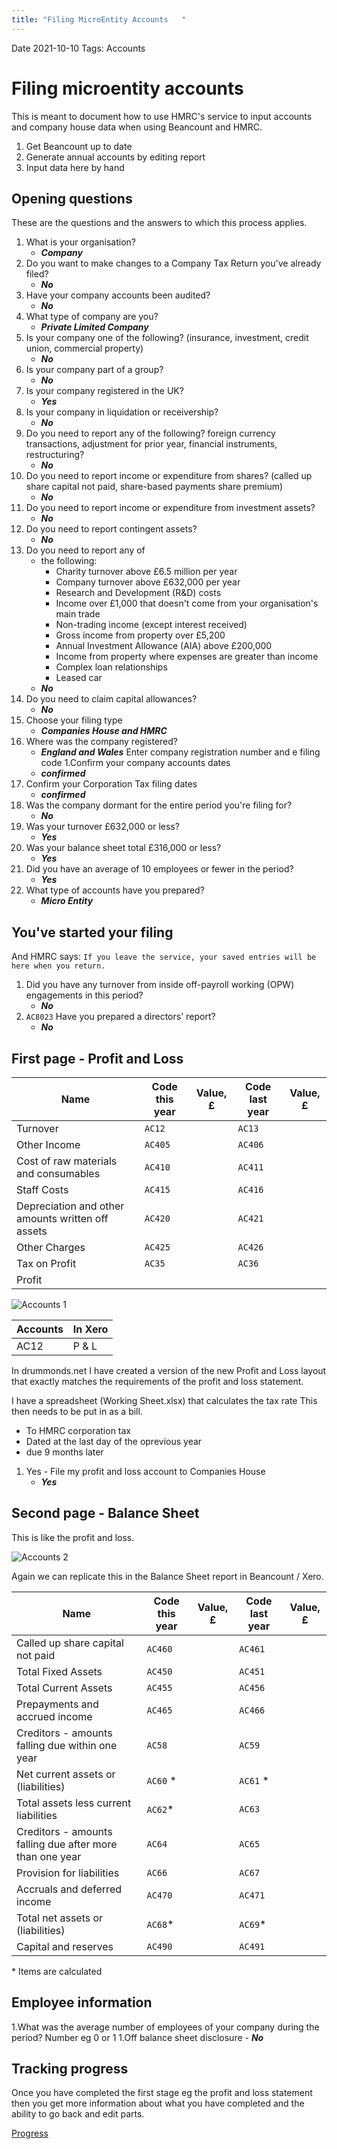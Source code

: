 ```yaml
---
title: "Filing MicroEntity Accounts   "
---
```

Date 2021-10-10
Tags: Accounts

# Filing microentity accounts
This is meant to document how to use HMRC's service
to input accounts and company house data when using
 Beancount and HMRC.

 1. Get Beancount up to date
 2. Generate annual accounts by editing report
 3. Input data here by hand
 
## Opening questions
These are the questions and the answers to which this process applies.
1. What is your organisation?
    - ***Company***
1. Do you want to make changes to a Company Tax Return you've already filed?
    - ***No***
1. Have your company accounts been audited?
    - ***No***
1. What type of company are you?
    - ***Private Limited Company***
1. Is your company one of the following? (insurance, investment, credit union, commercial property)
    - ***No***
1. Is your company part of a group?
    - ***No***
1. Is your company registered in the UK?
    - ***Yes***
1. Is your company in liquidation or receivership?
    - ***No***
1. Do you need to report any of the following? foreign currency transactions, adjustment for prior year,
financial instruments, restructuring?
    - ***No***
1. Do you need to report income or expenditure from shares?  (called up share capital not paid, share-based payments
 share premium)
    - ***No***
1. Do you need to report income or expenditure from investment assets?      
    - ***No***
1. Do you need to report contingent assets?
    - ***No***
1. Do you need to report any of   
    -   the following:  
        - Charity turnover above £6.5 million per year
        - Company turnover above £632,000 per year
        - Research and Development (R&D) costs
        - Income over £1,000 that doesn't come from your organisation's main trade
        - Non-trading income (except interest received)
        - Gross income from property over £5,200
        - Annual Investment Allowance (AIA) above £200,000
        - Income from property where expenses are greater than income
        - Complex loan relationships
        - Leased car
    - ***No***
1. Do you need to claim capital allowances?
    - ***No***
1. Choose your filing type
    - ***Companies House and HMRC***
1. Where was the company registered? 
    - ***England and Wales***
Enter company registration number and e filing code
1.Confirm your company accounts dates
    - ***confirmed***
1. Confirm your Corporation Tax filing dates
    - ***confirmed***
1. Was the company dormant for the entire period you're filing for?
    - ***No***
1. Was your turnover £632,000 or less?  
    - ***Yes***
1. Was your balance sheet total £316,000 or less? 
    - ***Yes***
1. Did you have an average of 10 employees or fewer in the period? 
    - ***Yes***
1. What type of accounts have you prepared?
    - ***Micro Entity***
## You've started your filing
And HMRC says: `If you leave the service, your saved entries will be here when you return.`

1. Did you have any turnover from inside off-payroll working (OPW) engagements in this period?
   - ***No***
1. `AC8023` Have you prepared a directors' report?
    - ***No***
 
## First page - Profit and Loss

Name | Code this year | Value, £| Code last year | Value, £
-----|----------------|---------|----------------|---------
Turnover | `AC12` | | `AC13` | 
Other Income | `AC405` | | `AC406` | 
Cost of raw materials and consumables | `AC410` | | `AC411` | 
Staff Costs | `AC415` | | `AC416` | 
Depreciation and other amounts written off assets | `AC420` | | `AC421` | 
Other Charges | `AC425` | | `AC426` | 
Tax on Profit | `AC35` | | `AC36` | 
Profit |  | |  | 

 ![Accounts 1](./images/MicroEntityAccountsStep1.PNG)
 
 Accounts | In Xero
 ---------|--------
 AC12 | P & L
 
 
 In drummonds.net I have created a version of the
 new Profit and Loss layout that exactly matches the
 requirements of the profit and loss statement.
 
 I have a spreadsheet (Working Sheet.xlsx) that calculates the tax rate
 This then needs to be put in as a bill.
 
 - To HMRC corporation tax
-  Dated at the last day of the oprevious year
- due 9 months later
 
 1. Yes - File my profit and loss account to Companies House 
    - ***Yes***

 
 ## Second page - Balance Sheet

This is like the profit and loss.

 ![Accounts 2](./images/MicroEntityAccountsStep2BalanceSheet.PNG)

Again we can replicate this in the Balance Sheet
report in Beancount / Xero.

Name | Code this year | Value, £| Code last year | Value, £
-----|----------------|---------|----------------|---------
Called up share capital not paid  | `AC460` | | `AC461` | 
Total Fixed Assets  | `AC450` | | `AC451` | 
Total Current Assets  | `AC455` | | `AC456` | 
Prepayments and accrued income   | `AC465` | | `AC466` | 
Creditors - amounts falling due within one year   | `AC58` | | `AC59` | 
Net current assets or (liabilities)   | `AC60` *| | `AC61` *| 
Total assets less current liabilities   | `AC62`* | | `AC63` | 
Creditors - amounts falling due after more than one year   | `AC64` | | `AC65` | 
Provision for liabilities   | `AC66` | | `AC67` | 
Accruals and deferred income   | `AC470` | | `AC471` | 
Total net assets or (liabilities)   | `AC68`*| | `AC69`* |
Capital and reserves     | `AC490` | | `AC491` |
\* Items are calculated

## Employee information

1.What was the average number of employees of your company during the period?
Number eg 0 or 1
1.Off balance sheet disclosure
    - ***No***

## Tracking progress
Once you have completed the first stage eg the profit and loss statement then you 
get more information about what you have completed and the ability to go back and edit parts.

[Progress](!b324ea0f.png)

